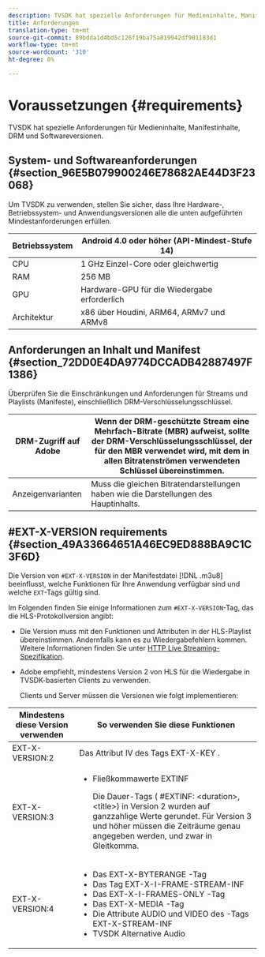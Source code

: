 ```yaml
---
description: TVSDK hat spezielle Anforderungen für Medieninhalte, Manifestinhalte, DRM und Softwareversionen.
title: Anforderungen
translation-type: tm+mt
source-git-commit: 89bdda1d4bd5c126f19ba75a819942df901183d1
workflow-type: tm+mt
source-wordcount: '310'
ht-degree: 0%

---
```



# Voraussetzungen {#requirements}

TVSDK hat spezielle Anforderungen für Medieninhalte, Manifestinhalte, DRM und Softwareversionen.

## System- und Softwareanforderungen {#section_96E5B079900246E78682AE44D3F23068}

Um TVSDK zu verwenden, stellen Sie sicher, dass Ihre Hardware-, Betriebssystem- und Anwendungsversionen alle die unten aufgeführten Mindestanforderungen erfüllen.

| Betriebssystem | Android 4.0 oder höher (API-Mindest-Stufe 14) |
|---|---|
| CPU | 1 GHz Einzel-Core oder gleichwertig |
| RAM | 256 MB |
| GPU | Hardware-GPU für die Wiedergabe erforderlich |
| Architektur | x86 über Houdini, ARM64, ARMv7 und ARMv8 |

## Anforderungen an Inhalt und Manifest {#section_72DD0E4DA9774DCCADB42887497F1386}

Überprüfen Sie die Einschränkungen und Anforderungen für Streams und Playlists (Manifeste), einschließlich DRM-Verschlüsselungsschlüssel.

| DRM-Zugriff auf Adobe | Wenn der DRM-geschützte Stream eine Mehrfach-Bitrate (MBR) aufweist, sollte der DRM-Verschlüsselungsschlüssel, der für den MBR verwendet wird, mit dem in allen Bitratenströmen verwendeten Schlüssel übereinstimmen. |
|---|---|
| Anzeigenvarianten | Muss die gleichen Bitratendarstellungen haben wie die Darstellungen des Hauptinhalts. |

## #EXT-X-VERSION requirements {#section_49A33664651A46EC9ED888BA9C1C3F6D}

Die Version von `#EXT-X-VERSION` in der Manifestdatei [!DNL .m3u8] beeinflusst, welche Funktionen für Ihre Anwendung verfügbar sind und welche `EXT`-Tags gültig sind.

Im Folgenden finden Sie einige Informationen zum `#EXT-X-VERSION`-Tag, das die HLS-Protokollversion angibt:

* Die Version muss mit den Funktionen und Attributen in der HLS-Playlist übereinstimmen. Andernfalls kann es zu Wiedergabefehlern kommen. Weitere Informationen finden Sie unter [HTTP Live Streaming-Spezifikation](https://datatracker.ietf.org/doc/draft-pantos-http-live-streaming/?include_text=1).
* Adobe empfiehlt, mindestens Version 2 von HLS für die Wiedergabe in TVSDK-basierten Clients zu verwenden.

   Clients und Server müssen die Versionen wie folgt implementieren:

<table frame="all" colsep="1" rowsep="1" id="table_62EB98EDD9DE49EC84CB1C7D59BC40E6"> 
 <thead> 
  <tr rowsep="1"> 
   <th colname="1" class="entry"> Mindestens diese Version verwenden </th> 
   <th colname="2" class="entry"> So verwenden Sie diese Funktionen </th> 
  </tr> 
 </thead>
 <tbody> 
  <tr rowsep="1"> 
   <td colname="1"> <span class="codeph"> EXT-X-VERSION:2  </span> </td> 
   <td colname="2"> Das Attribut IV des Tags <span class="codeph"> EXT-X-KEY </span>. </td> 
  </tr> 
  <tr rowsep="1"> 
   <td colname="1"> <span class="codeph"> EXT-X-VERSION:3  </span> </td> 
   <td colname="2"> 
    <ul id="ul_C9500D3F934848639C204BF248F139FF"> 
     <li id="li_535A7E3FABCB46FE872A7EA5DE2A1784">Fließkommawerte <span class="codeph"> EXTINF </span> <p>Die Dauer-Tags ( <span class="codeph"> #EXTINF: </span>&lt;duration&gt;,&lt;title&gt;) in Version 2 wurden auf ganzzahlige Werte gerundet. Für Version 3 und höher müssen die Zeiträume genau angegeben werden, und zwar in Gleitkomma. </p> </li> 
    </ul> </td> 
  </tr> 
  <tr rowsep="0"> 
   <td colname="1"> <span class="codeph"> EXT-X-VERSION:4  </span> </td> 
   <td colname="2"> 
    <ul id="ul_3355A6CBBE2141DDB92660BB4B604D70"> 
     <li id="li_5E73D41AF6DC4CEE88D6C029FFCFC350">Das <span class="codeph"> EXT-X-BYTERANGE </span>-Tag </li> 
     <li id="li_BF5141F516F749E5890860D487EB5287">Das Tag <span class="codeph"> EXT-X-I-FRAME-STREAM-INF </span> </li> 
     <li id="li_E0D399A13812499B94107CDE62998EE9">Das <span class="codeph"> EXT-X-I-FRAMES-ONLY </span>-Tag </li> 
     <li id="li_A7783AFF99854EFBBAECD2967E4CBF2B">Das <span class="codeph"> EXT-X-MEDIA </span>-Tag </li> 
     <li id="li_15AE652F33C1454AA90DDC65E7D6C2FD">Die Attribute <span class="codeph"> AUDIO </span> und <span class="codeph"> VIDEO </span> des <span class="codeph">-Tags EXT-X-STREAM-INF </span> </li> 
     <li id="li_DB2A7847D5884F6E91FD9E78101FBCA5">TVSDK Alternative Audio </li> 
    </ul> </td> 
  </tr> 
 </tbody> 
</table>